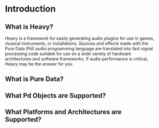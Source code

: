 # Introduction

## What is Heavy?
Heavy is a framework for easily generating audio plugins for use in games, musical instruments, or installations. Sources and effects made with the Pure Data (Pd) audio programming language are translated into fast signal processing code suitable for use on a wide variety of hardware architectures and software frameworks. If audio performance is critical, Heavy may be the answer for you.

## What is Pure Data?

## What Pd Objects are Supported?

## What Platforms and Architectures are Supported?
